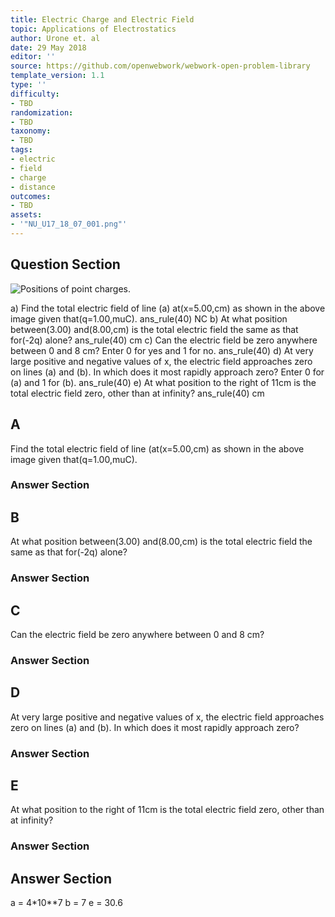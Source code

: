 ```yaml
---
title: Electric Charge and Electric Field
topic: Applications of Electrostatics
author: Urone et. al
date: 29 May 2018
editor: ''
source: https://github.com/openwebwork/webwork-open-problem-library
template_version: 1.1
type: ''
difficulty:
- TBD
randomization:
- TBD
taxonomy:
- TBD
tags:
- electric
- field
- charge
- distance
outcomes:
- TBD
assets:
- '"NU_U17_18_07_001.png"'
---
```


## Question Section 

![Positions of point charges.]("NU_U17_18_07_001.png")

a) Find the total electric field of line (a) at(x=5.00,cm) as shown in the above image given that(q=1.00,muC).
ans_rule(40) NC
b) At what position between(3.00) and(8.00,cm) is the total electric field the same as that for(-2q) alone?
ans_rule(40) cm
c) Can the electric field be zero anywhere between 0 and 8 cm?
Enter 0 for yes and 1 for no.
ans_rule(40) 
d) At very large positive and negative values of x, the electric field approaches zero on lines (a) and (b). In which does it most rapidly approach zero?
Enter 0 for (a) and 1 for (b).
ans_rule(40) 
e) At what position to the right of 11cm is the total electric field zero, other than at infinity?
ans_rule(40) cm

## A
Find the total electric field of line (at(x=5.00,cm) as shown in the above image given that(q=1.00,muC).
### Answer Section
## B
At what position between(3.00) and(8.00,cm) is the total electric field the same as that for(-2q) alone?
### Answer Section
## C
Can the electric field be zero anywhere between 0 and 8 cm?
### Answer Section
## D
At very large positive and negative values of x, the electric field approaches zero on lines (a) and (b). In which does it most rapidly approach zero?
### Answer Section
## E
At what position to the right of 11cm is the total electric field zero, other than at infinity?
### Answer Section


## Answer Section

a = 4*10**7
b = 7
e = 30.6